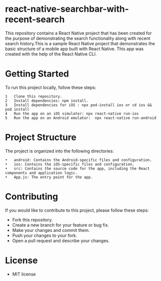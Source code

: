 # react-native-searchbar-with-recent-search
This repository contains a React Native project that has been created for the purpose of demonstrating the search functionality along with recent search history.This is a sample React Native project that demonstrates the basic structure of a mobile app built with React Native. This app was created with the help of the React Native CLI.

# Getting Started

To run this project locally, follow these steps:

	1	Clone this repository.
	2	Install dependencies: npm install.
  	3 	Install dependencies for iOS : npx pod-install ios or cd ios && pod install 
	4	Run the app on an iOS simulator: npx react-native run-ios
	5	Run the app on an Android emulator:  npx react-native run-android
  
  
  
 #  Project Structure
The project is organized into the following directories:

	•	android: Contains the Android-specific files and configuration.
	•	ios: Contains the iOS-specific files and configuration.
	•	src: Contains the source code for the app, including the React components and application logic.
	•	App.js: The entry point for the app.
  
  
  
 # Contributing
If you would like to contribute to this project, please follow these steps:

- Fork this repository.
- Create a new branch for your feature or bug fix.
- Make your changes and commit them.
- Push your changes to your fork.
- Open a pull request and describe your changes.


# License
- MIT license
